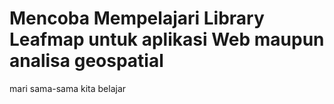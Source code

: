 # Mencoba Mempelajari Library Leafmap untuk aplikasi Web maupun analisa geospatial 
mari sama-sama kita belajar
